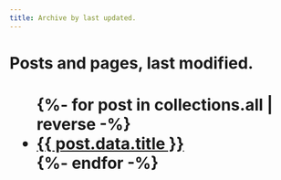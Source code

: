 ```yaml
---
title: Archive by last updated.
---
```


<h1>Posts and pages, last modified.<h1>

<ul>
{%- for post in collections.all | reverse -%}
<li><a href="{{ post.url }}">{{ post.data.title }}</a></li>
{%- endfor -%}
</ul>